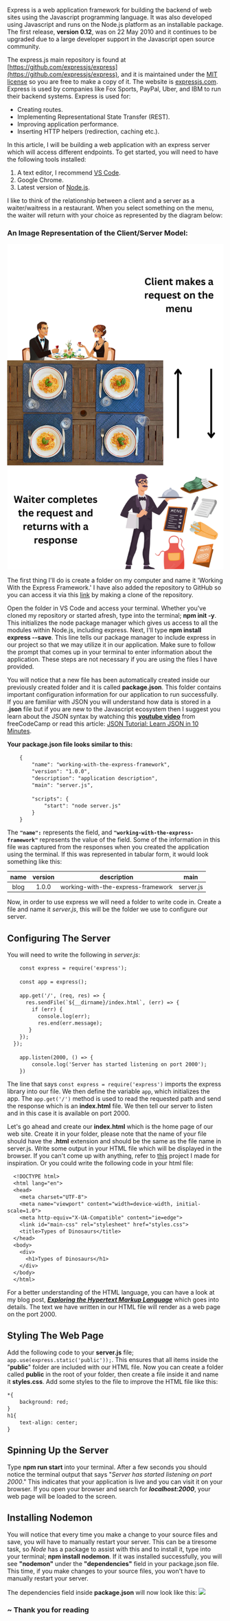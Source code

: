 Express is a web application framework for building the backend of web sites using the Javascript programming language. It was also developed using Javascript and runs on the Node.js platform as an installable package. The first release, **version 0.12**, was on 22 May 2010 and it continues to be upgraded due to a large developer support in the Javascript open source community.

The express.js main repository is found at [https://github.com/expressjs/express](https://github.com/expressjs/express), and it is maintained under the [MIT license](https://en.wikipedia.org/wiki/MIT_License) so you are free to make a copy of it. The website is [expressjs.com](https://expressjs.com/). Express is used by companies like Fox Sports, PayPal, Uber, and IBM to run their backend systems. Express is used for:

-    Creating routes.
-    Implementing Representational State Transfer (REST).
-    Improving application performance.
-    Inserting HTTP helpers (redirection, caching etc.).

In this article, I will be building a web application with an express server which will access different endpoints. To get started, you will need to have the following tools installed:

1.    A text editor, I recommend [VS Code](https://code.visualstudio.com/).
2.    Google Chrome.
3.    Latest version of [Node.js](https://nodejs.org/).

I like to think of the relationship between a client and a server as a waiter/waitress in a restaurant. When you select something on the menu, the waiter will return with your choice as represented by the diagram below:

### An Image Representation of the Client/Server Model:
![An image representation of the client/server model](https://github.com/tawanda-profuse/Working-With-the-Express-Framework/blob/master/public/pictures/client-request.png?raw=true)

The first thing I'll do is create a folder on my computer and name it 'Working With the Express Framework.' I have also added the repository to GitHub so you can access it via this [link](https://github.com/tawanda-profuse/Working-With-the-Express-Framework) by making a clone of the repository.

Open the folder in VS Code and access your terminal. Whether you've cloned my repository or started afresh, type into the terminal; **npm init -y**. This initializes the node package manager which gives us access to all the modules within Node.js, including express. Next, I'll type **npm install express --save**. This line tells our package manager to include express in our project so that we may utilize it in our application. Make sure to follow the prompt that comes up in your terminal to enter information about the application. These steps are not necessary if you are using the files I have provided.

You will notice that a new file has been automatically created inside our previously created folder and it is called **package.json**. This folder contains important configuration information for our application to run successfully. If you are familiar with JSON you will understand how data is stored in a **.json** file but if you are new to the Javascript ecosystem then I suggest you learn about the JSON syntax by watching this [**youtube video**](https://www.youtube.com/watch?v=GpOO5iKzOmY) from freeCodeCamp or read this article: [JSON Tutorial: Learn JSON in 10 Minutes](https://beginnersbook.com/2015/04/json-tutorial/).

**Your package.json file looks similar to this:**
```
    {
        "name": "working-with-the-express-framework",
        "version": "1.0.0",
        "description": "application description",
        "main": "server.js",

        "scripts": {
            "start": "node server.js"
        }
    }
```

The **`"name":`** represents the field, and **`"working-with-the-express-framework"`** represents the value of the field. Some of the information in this file was captured from the responses when you created the application using the terminal. If this was represented in tabular form, it would look something like this:

| name | version | description | main |
|:---:| :---: | :---: | :---: |
| blog | 1.0.0 | working-with-the-express-framework | server.js |

Now, in order to use express we will need a folder to write code in. Create a file and name it *server.js*, this will be the folder we use to configure our server.

## Configuring The Server

You will need to write the following in *server.js*:

```
    const express = require('express');

    const app = express();

    app.get('/', (req, res) => {
      res.sendFile(`${__dirname}/index.html`, (err) => {
        if (err) {
          console.log(err);
          res.end(err.message);
       }
    });
  });

    app.listen(2000, () => {
        console.log('Server has started listening on port 2000');
    })
```

The line that says `const express = require('express')` imports the express library into our file. We then define the variable `app`, which initializes the app. The `app.get('/')` method is used to read the requested path and send the response which is an **index.html** file. We then tell our server to listen and in this case it is available on port 2000.

Let's go ahead and create our **index.html** which is the home page of our web site. Create it in your folder, please note that the name of your file should have the **.html** extension and should be the same as the file name in server.js. Write some output in your HTML file which will be displayed in the browser. If you can't come up with anything, refer to [this](https://github.com/tawanda-profuse/sweetooth-ice-cream) project I made for inspiration. Or you could write the following code in your html file:

```
  <!DOCTYPE html>
  <html lang="en">
  <head>
    <meta charset="UTF-8">
    <meta name="viewport" content="width=device-width, initial-scale=1.0">
    <meta http-equiv="X-UA-Compatible" content="ie=edge">
    <link id="main-css" rel="stylesheet" href="styles.css">
    <title>Types of Dinosaurs</title>
  </head>
  <body>
    <div>
      <h1>Types of Dinosaurs</h1>
    </div>
  </body>
  </html>
```

For a better understanding of the HTML language, you can have a look at my blog post, [***Exploring the Hypertext Markup Language***](https://github.com/tawanda-profuse/Exploring-Hypertext-Markup-Language--HTML-) which goes into details. The text we have written in our HTML file will render as a web page on the port 2000.

## Styling The Web Page

Add the following code to your **server.js** file; `app.use(express.static('public'));`. This ensures that all items inside the "**public**" folder are included with our HTML file. Now you can create a folder called **public** in the root of your folder, then create a file inside it and name it **styles.css**. Add some styles to the file to improve the HTML file like this:

```
*{
    background: red;
}
h1{
    text-align: center;
}
```

## Spinning Up the Server

Type **npm run start** into your terminal. After a few seconds you should notice the terminal output that says "*Server has started listening on port 2000*." This indicates that your application is live and you can visit it on your browser. If you open your browser and search for ***localhost:2000***, your web page will be loaded to the screen.

## Installing Nodemon

You will notice that every time you make a change to your source files and save, you will have to manually restart your server. This can be a tiresome task, so *Node* has a package to assist with this and to install it, type into your terminal; **npm install nodemon**. If it was installed successfully, you will see **"nodemon"** under the **"dependencies"** field in your package.json file. This time, if you make changes to your source files, you won't have to manually restart your server. 

The dependencies field inside **package.json** will now look like this:
![](npm-json)

### ~ Thank you for reading